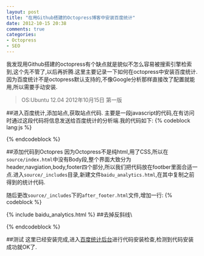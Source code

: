```yaml
---
layout: post
title: "在用Github搭建的Octopress博客中安装百度统计"
date: 2012-10-15 20:38
comments: true
categories: 
- Octopress
- SEO
---
```


我发现用Github搭建的octopress有个缺点就是貌似不怎么容易被搜索引擎检索到,这个先不管了,以后再折腾.这里主要记录一下如何在octopress中安装百度统计.因为百度统计不是octopress默认支持的,不像Google分析那样直接改了配置就能用,所以需要手动安装.

>OS:Ubuntu 12.04 2012年10月15日 第一版

<!--more-->

##进入百度统计,添加站点,获取站点代码.
主要是一段javascript的代码,在有访问时通过这段代码将信息发送给百度统计的分析端.我的代码如下:
{% codeblock lang:js %}

<script type="text/javascript">
var _bdhmProtocol = (("https:" == document.location.protocol) ? " https://" : " http://");
document.write(unescape("%3Cscript src='" + _bdhmProtocol + "hm.baidu.com/h.js%3F3e617f2de1bb9051b3b53a2ac839280c' type='text/javascript'%3E%3C/script%3E"));
</script>

{% endcodeblock %}

##添加代码到Octopres
因为Octopress不是纯html,用了CSS,所以在`source/index.html`中没有Body段,整个界面大致分为header,navgiation,body,footer四个部分,所以我们把代码放在footber里面合适一点.进入`source/_includes`目录,新建文件`baidu_analytics.html`,在其中复制之前得到的统计代码.

随后更改`source/_includes`下的`after_footer.html`文件,增加一行:
{% codeblock %}

{\% include baidu_analytics.html %\} ##去掉反斜线\

{% endcodeblock %}

##测试
这里已经安装完成,进入[百度统计后台](http://tongji.baidu.com)进行代码安装检查,检测到代码安装成功就OK了.

